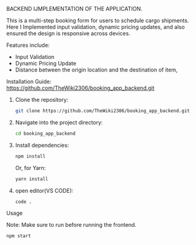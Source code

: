 BACKEND IJMPLEMENTATION OF THE APPLICATION.

This is a multi-step booking form for users to schedule cargo shipments. Here I Implemented input validation, dynamic pricing updates, and also ensured the design is
responsive across devices. 

Features include:
- Input Validation
- Dynamic Pricing Update
- Distance between the origin location and the destination of item,

Installation Guide:
https://github.com/TheWiki2306/booking_app_backend.git

1. Clone the repository:
    ``` bash
    git clone https://github.com/TheWiki2306/booking_app_backend.git
    ```

2. Navigate into the project directory:
    ```bash
    cd booking_app_backend
    ```

3. Install dependencies:
    ```bash
    npm install
    ```

    Or, for Yarn:
    ```bash
    yarn install
    ```
4. open editor(VS CODE):
   ```bash
   code .
   ```

Usage

Note: Make sure to run before running the frontend.

```bash
npm start
